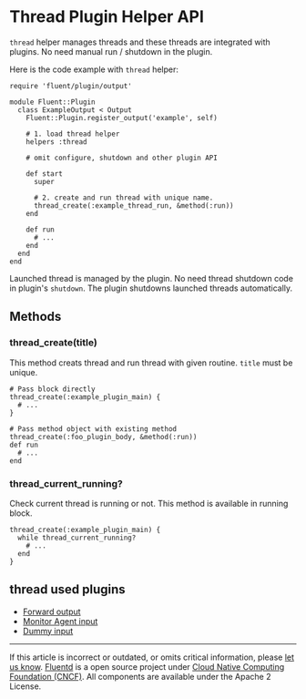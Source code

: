 # Thread Plugin Helper API

`thread` helper manages threads and these threads are integrated with
plugins. No need manual run / shutdown in the plugin.

Here is the code example with `thread` helper:

``` {.CodeRay}
require 'fluent/plugin/output'

module Fluent::Plugin
  class ExampleOutput < Output
    Fluent::Plugin.register_output('example', self)

    # 1. load thread helper
    helpers :thread

    # omit configure, shutdown and other plugin API

    def start
      super

      # 2. create and run thread with unique name.
      thread_create(:example_thread_run, &method(:run))
    end

    def run
      # ...
    end
  end
end
```

Launched thread is managed by the plugin. No need thread shutdown code
in plugin's `shutdown`. The plugin shutdowns launched threads
automatically.


## Methods


### thread\_create(title)

This method creats thread and run thread with given routine. `title`
must be unique.

``` {.CodeRay}
# Pass block directly
thread_create(:example_plugin_main) {
  # ...
}

# Pass method object with existing method
thread_create(:foo_plugin_body, &method(:run))
def run
  # ...
end
```


### thread\_current\_running?

Check current thread is running or not. This method is available in
running block.

``` {.CodeRay}
thread_create(:example_plugin_main) {
  while thread_current_running?
    # ...
  end
}
```


## thread used plugins

-   [Forward output](/articles/out_forward.md)
-   [Monitor Agent input](/articles/in_monitor_agent.md)
-   [Dummy input](/articles/in_dummy.md)


------------------------------------------------------------------------

If this article is incorrect or outdated, or omits critical information,
please [let us know](https://github.com/fluent/fluentd-docs/issues?state=open).
[Fluentd](http://www.fluentd.org/) is a open source project under [Cloud Native Computing Foundation (CNCF)](https://cncf.io/). All components
are available under the Apache 2 License.
